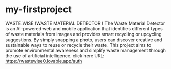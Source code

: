 # my-firstproject
 WASTE.WISE (WASTE MATERIAL DETECTOR )
The Waste Material Detector is an AI-powered web and mobile application that identifies different types of waste materials from images and provides smart recycling or upcycling suggestions. By simply snapping a photo, users can discover creative and sustainable ways to reuse or recycle their waste. This project aims to promote environmental awareness and simplify waste management through the use of artificial intelligence.
click here URL: https://wastewise0.lovable.app/auth
